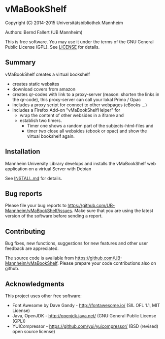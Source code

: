 # vMaBookShelf



Copyright (C) 2014-2015 Universitätsbibliothek Mannheim

Authors: Bernd Fallert (UB Mannheim)

This is free software. You may use it under the terms of the
GNU General Public License (GPL). See [LICENSE](LICENSE) for details.


## Summary


vMaBookShelf creates a virtual bookshelf

- creates static websites
- download covers from amazon
- creates qr-codes with link to a proxy-server
  (reason: shorten the links in the qr-code), this proxy-server can call
  your lokal Primo / Opac
- includes a proxy script for connect to other webpages (eBooks ...)
- includes a Firefox Add-on "vMaBookShelfHelper" for
  - wrap the content of other websides in a iframe and
  - establish two timers.
    - Timer one shows a random part of the subjects-html-files and
    - timer two close all websides (ebook or opac) and show the
      virtual bookshelf again.


## Installation

Mannheim University Library develops and installs the vMaBookShelf web
application on a virtual Server with Debian

See [INSTALL.md](INSTALL.md) for details.

## Bug reports


Please file your bug reports to https://github.com/UB-Mannheim/vMaBookShelf/issues.
Make sure that you are using the latest version of the software
before sending a report.


## Contributing

Bug fixes, new functions, suggestions for new features and
other user feedback are appreciated.

The source code is available from https://github.com/UB-Mannheim/vMaBookShelf.
Please prepare your code contributions also on github.


## Acknowledgments

This project uses other free software:

* Font Awesome by Dave Gandy - http://fontawesome.io/ (SIL OFL 1.1, MIT License)
* Java, OpenJDK - http://openjdk.java.net/ (GNU General Public License (GPL))
* YUICompressor - https://github.com/yui/yuicompressor/ (BSD (revised) open source license)



